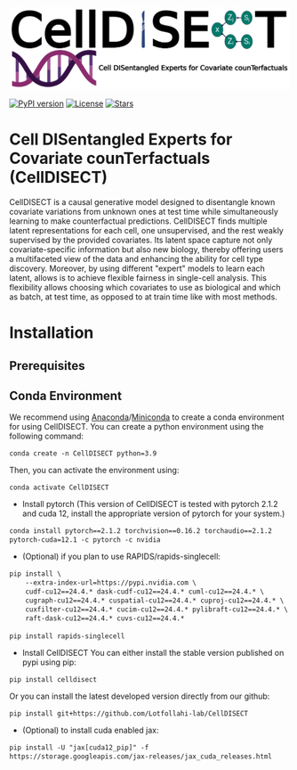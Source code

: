 <img src="https://github.com/Lotfollahi-lab/celldisect/blob/main/media/CellDISECT_Logo_whitebg.png" width="1000" alt="celldisect-logo">

[![PyPI version](https://badge.fury.io/py/celldisect.svg)](https://badge.fury.io/py/celldisect)
[![License](https://img.shields.io/badge/License-BSD_3--Clause-blue.svg)](https://github.com/Lotfollahi-lab/celldisect/blob/main/LICENSE)
[![Stars](https://img.shields.io/github/stars/Lotfollahi-lab/celldisect?logo=GitHub&color=yellow)](https://github.com/Lotfollahi-lab/celldisect/stargazers)

[comment]: [![PyPIDownloads](https://static.pepy.tech/badge/celldisect)](https://pepy.tech/project/celldisect)

[comment]: [![Docs](https://readthedocs.org/projects/celldisect/badge/?version=latest)](https://celldisect.readthedocs.io/en/stable/?badge=stable)

# Cell DISentangled Experts for Covariate counTerfactuals (CellDISECT)
CellDISECT is a causal generative model designed to disentangle known covariate variations from unknown ones at test time while simultaneously learning to make counterfactual predictions. CellDISECT finds multiple latent representations for each cell, one unsupervised, and the rest weakly supervised by the provided covariates. Its latent space capture not only covariate-specific information but also new biology, thereby offering users a multifaceted view of the data and enhancing the ability for cell type discovery. Moreover, by using different "expert" models to learn each latent, allows is to achieve flexible fairness in single-cell analysis. This flexibility allows choosing which covariates to use as biological and which as batch, at test time, as opposed to at train time like with most methods.


Installation
============

Prerequisites
--
Conda Environment
--
We recommend using [Anaconda](https://www.anaconda.com/)/[Miniconda](https://docs.conda.io/projects/miniconda/en/latest/) to create a conda environment for using CellDISECT. You can create a python environment using the following command:

    conda create -n CellDISECT python=3.9

Then, you can activate the environment using:

    conda activate CellDISECT


- Install pytorch (This version of CellDISECT is tested with pytorch 2.1.2 and cuda 12, install the appropriate version of pytorch for your system.)
```
conda install pytorch==2.1.2 torchvision==0.16.2 torchaudio==2.1.2 pytorch-cuda=12.1 -c pytorch -c nvidia
```

- (Optional) if you plan to use RAPIDS/rapids-singlecell:
```
pip install \
    --extra-index-url=https://pypi.nvidia.com \
    cudf-cu12==24.4.* dask-cudf-cu12==24.4.* cuml-cu12==24.4.* \
    cugraph-cu12==24.4.* cuspatial-cu12==24.4.* cuproj-cu12==24.4.* \
    cuxfilter-cu12==24.4.* cucim-cu12==24.4.* pylibraft-cu12==24.4.* \
    raft-dask-cu12==24.4.* cuvs-cu12==24.4.*

pip install rapids-singlecell
```

- Install CellDISECT
You can either install the stable version published on pypi using pip:
```
pip install celldisect
```
Or you can install the latest developed version directly from our github:
```
pip install git+https://github.com/Lotfollahi-lab/CellDISECT
```

- (Optional) to install cuda enabled jax:
```
pip install -U "jax[cuda12_pip]" -f https://storage.googleapis.com/jax-releases/jax_cuda_releases.html
```

